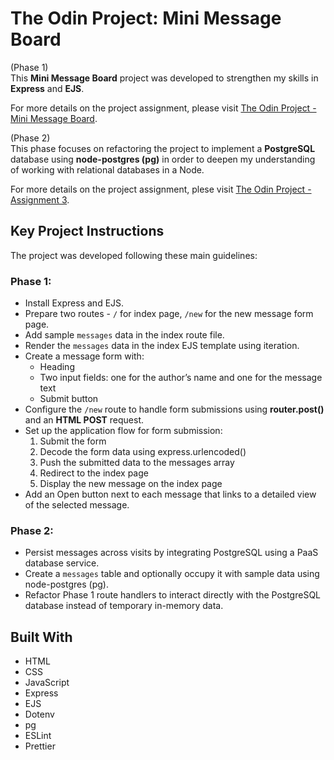# The Odin Project: Mini Message Board

(Phase 1)<br>
This **Mini Message Board** project was developed to strengthen my skills in **Express** and **EJS**.

For more details on the project assignment, please visit [The Odin Project - Mini Message Board](https://www.theodinproject.com/lessons/node-path-nodejs-mini-message-board).

(Phase 2)<br>
This phase focuses on refactoring the project to implement a **PostgreSQL** database using **node-postgres (pg)** in order to deepen my understanding of working with relational databases in a Node.

For more details on the project assignment, plese visit [The Odin Project - Assignment 3](https://www.theodinproject.com/lessons/nodejs-using-postgresql#assignment).

## Key Project Instructions

The project was developed following these main guidelines:

### Phase 1:

- Install Express and EJS.
- Prepare two routes - `/` for index page, `/new` for the new message form page.
- Add sample `messages` data in the index route file.
- Render the `messages` data in the index EJS template using iteration.
- Create a message form with:<br>
  - Heading
  - Two input fields: one for the author’s name and one for the message text
  - Submit button
- Configure the `/new` route to handle form submissions using **router.post()** and an **HTML POST** request.
- Set up the application flow for form submission:
  1.  Submit the form
  2.  Decode the form data using express.urlencoded()
  3.  Push the submitted data to the messages array
  4.  Redirect to the index page
  5.  Display the new message on the index page
- Add an Open button next to each message that links to a detailed view of the selected message.

### Phase 2:

- Persist messages across visits by integrating PostgreSQL using a PaaS database service.
- Create a `messages` table and optionally occupy it with sample data using node-postgres (pg).
- Refactor Phase 1 route handlers to interact directly with the PostgreSQL database instead of temporary in-memory data.

## Built With

- HTML
- CSS
- JavaScript
- Express
- EJS
- Dotenv
- pg
- ESLint
- Prettier
